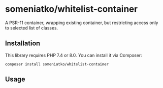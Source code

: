# someniatko/whitelist-container

A PSR-11 container, wrapping existing container, but restricting access only to selected list of classes.


## Installation
This library requires PHP 7.4 or 8.0.
You can install it via Composer:

```shell
composer install someniatko/whitelist-container
```


## Usage
